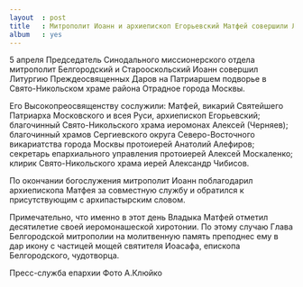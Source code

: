 ```yaml
---
layout  : post
title   : Митрополит Иоанн и архиепископ Егорьевский Матфей совершили Литургию Преждеосвященных Даров на Патриаршем подворье в Москве
album   : yes
---
```

5 апреля Председатель Синодального миссионерского отдела митрополит Белгородский и Старооскольский Иоанн совершил Литургию Преждеосвященных Даров на Патриаршем подворье в Свято-Никольском храме района Отрадное города Москвы.  

Его Высокопреосвященству сослужили: Матфей, викарий Святейшего Патриарха Московского и всея Руси, архиепископ Егорьевский; благочинный Свято-Никольского храма иеромонах Алексей (Черняев); благочинный храмов Сергиевского округа Северо-Восточного викариатства города Москвы протоиерей Анатолий Алефиров; секретарь епархиального управления протоиерей Алексей Москаленко; клирик Свято-Никольского храма иерей Александр Чибисов.

По окончании богослужения митрополит Иоанн поблагодарил архиепископа Матфея за совместную службу и обратился к присутствующим с архипастырским словом. 

Примечательно, что именно в этот день Владыка Матфей отметил десятилетие своей иеромонашеской хиротонии. По этому случаю Глава Белгородской митрополии на молитвенную память преподнес ему в дар икону с частицей мощей святителя Иоасафа, епископа Белгородского, чудотворца.

Пресс-служба епархии
Фото А.Клюйко

